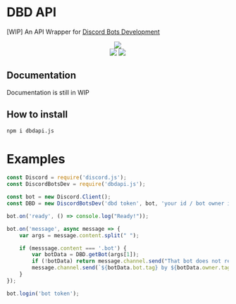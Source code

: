 # DBD API

[WIP] An API Wrapper for [Discord Bots Development](https://discordbots-dev.tru.io/api)

<div align="center">
    <p>
    <a href="https://npmjs.com/package/dbdapi.js"><img src="https://nodei.co/npm/dbdapi.js.png?downloads=true&stars=false"/></a>
    <br>
    <a href="https://travis-ci.com/DiscordBotsDev/dbdapi.js.svg?branch=master"><img src="https://travis-ci.org/DiscordBotsDev/dbdapi.js.svg"/></a>
    <a href="https://david-dm.org/DiscordBotsDev/dbdapi.js"><img src="https://david-dm.org/DiscordBotsDev/dbdapi.js/status.svg"/></a>
</div>

## Documentation
Documentation is still in WIP

## How to install
```bash
npm i dbdapi.js
```

# Examples
```js
const Discord = require('discord.js');
const DiscordBotsDev = require('dbdapi.js');

const bot = new Discord.Client();
const DBD = new DiscordBotsDev('dbd token', bot, 'your id / bot owner id');

bot.on('ready', () => console.log("Ready!"));

bot.on('message', async message => {
    var args = message.content.split(" ");

    if (messsage.content === '.bot') {
        var botData = DBD.getBot(args[1]);
        if (!botData) return message.channel.send("That bot does not registered on Discord Bots Development");
        message.channel.send(`${botData.bot.tag} by ${botData.owner.tag} with prefix ${botData.prefix}.`);
    }
});

bot.login('bot token');
```
